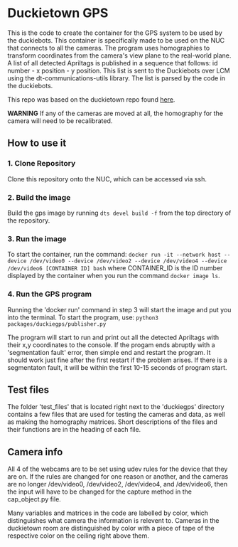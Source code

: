 # Duckietown GPS

This is the code to create the container for the GPS system to be used by the duckiebots. This container is specifically made to be used on the NUC that connects to all the cameras. The program uses homographies to transform coordinates from the camera's view plane to the real-world plane. A list of all detected Apriltags is published in a sequence that follows: id number - x position - y position. This list is sent to the Duckiebots over LCM using the dt-communications-utils library. The list is parsed by the code in the duckiebots.

This repo was based on the duckietown repo found [here](https://github.com/duckietown/template-ros).

**WARNING**
If any of the cameras are moved at all, the homography for the camera will need to be recalibrated.

## How to use it

### 1. Clone Repository

Clone this repository onto the NUC, which can be accessed via ssh.

### 2. Build the image

Build the gps image by running ```dts devel build -f``` from the top directory of the repository.

### 3. Run the image

To start the container, run the command:
```docker run -it --network host --device /dev/video0 --device /dev/video2 --device /dev/video4 --device /dev/video6 [CONTAINER ID] bash```
where CONTAINER_ID is the ID number displayed by the container when you run the command ```docker image ls```.

### 4. Run the GPS program

Running the 'docker run' command in step 3 will start the image and put you into the terminal. To start the program, use:
```python3 packages/duckiegps/publisher.py```

The program will start to run and print out all the detected Apriltags with their x,y coordinates to the console. If the progam ends abruptly with a
'segmentation fault' error, then simple end and restart the program. It should work just fine after the first restart if the problem arises. If there is a segmentaton fault, it will be within the first 10-15 seconds of program start.


## Test files

The folder 'test_files' that is located right next to the 'duckiegps' directory contains a few files that are used for testing the cameras and data, as well as making the homography matrices. Short descriptions of the files and their functions are in the heading of each file.

## Camera info

All 4 of the webcams are to be set using udev rules for the device that they are on. If the rules are changed for one reason or another, and the cameras are no longer /dev/video0, /dev/video2, /dev/video4, and /dev/video6, then the input will have to be changed for the capture method in the cap_object.py file.

Many variables and matrices in the code are labelled by color, which distinguishes what camera the information is relevent to. Cameras in the duckietown room are distinguished by color with a piece of tape of the respective color on the ceiling right above them.
